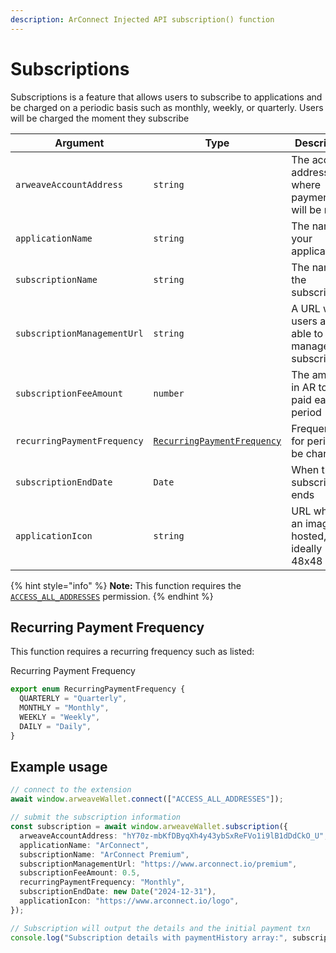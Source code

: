 ```yaml
---
description: ArConnect Injected API subscription() function
---
```


# Subscriptions

Subscriptions is a feature that allows users to subscribe to applications and be charged on a periodic basis such as monthly, weekly, or quarterly. Users will be charged the moment they subscribe

| Argument                    | Type                                                                        | Description                                              |
| --------------------------- | --------------------------------------------------------------------------- | -------------------------------------------------------- |
| `arweaveAccountAddress`     | `string`                                                                    | The account address where payments will be made          |
| `applicationName`           | `string`                                                                    | The name of your application                             |
| `subscriptionName`          | `string`                                                                    | The name of the subscription                             |
| `subscriptionManagementUrl` | `string`                                                                    | A URL where users are able to manage their subscriptions |
| `subscriptionFeeAmount`     | `number`                                                                    | The amount in AR to be paid each period                  |
| `recurringPaymentFrequency` | [`RecurringPaymentFrequency`](subscriptions.md#recurring-payment-frequency) | Frequency for period to be charged                       |
| `subscriptionEndDate`       | `Date`                                                                      | When the subscription ends                               |
| `applicationIcon`           | `string`                                                                    | URL where an image is hosted, ideally 48x48              |

{% hint style="info" %}
**Note:** This function requires the [`ACCESS_ALL_ADDRESSES`](connect.md#permissions) permission.
{% endhint %}

## Recurring Payment Frequency

This function requires a recurring frequency such as listed:

Recurring Payment Frequency

```typescript
export enum RecurringPaymentFrequency {
  QUARTERLY = "Quarterly",
  MONTHLY = "Monthly",
  WEEKLY = "Weekly",
  DAILY = "Daily",
}
```

## Example usage

```ts
// connect to the extension
await window.arweaveWallet.connect(["ACCESS_ALL_ADDRESSES"]);

// submit the subscription information
const subscription = await window.arweaveWallet.subscription({
  arweaveAccountAddress: "hY70z-mbKfDByqXh4y43ybSxReFVo1i9lB1dDdCkO_U",
  applicationName: "ArConnect",
  subscriptionName: "ArConnect Premium",
  subscriptionManagementUrl: "https://www.arconnect.io/premium",
  subscriptionFeeAmount: 0.5,
  recurringPaymentFrequency: "Monthly",
  subscriptionEndDate: new Date("2024-12-31"),
  applicationIcon: "https://www.arconnect.io/logo",
});

// Subscription will output the details and the initial payment txn
console.log("Subscription details with paymentHistory array:", subscription);
```
